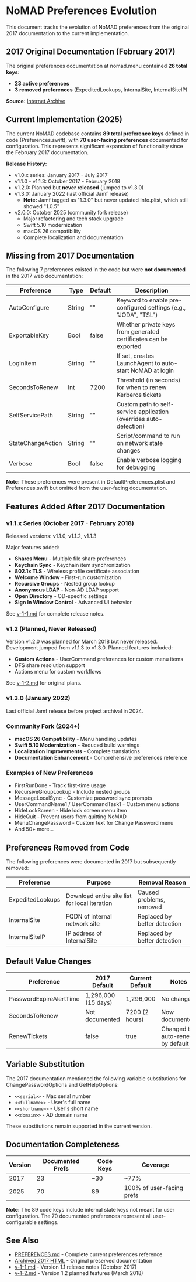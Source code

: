 # NoMAD Preferences Evolution

This document tracks the evolution of NoMAD preferences from the original 2017 documentation to the current implementation.

## 2017 Original Documentation (February 2017)

The original preferences documentation at nomad.menu contained **26 total keys**:
- **23 active preferences**
- **3 removed preferences** (ExpeditedLookups, InternalSite, InternalSiteIP)

**Source:** [Internet Archive](https://web.archive.org/web/20170204180512/https://www.nomad.menu/help-center/preferences-and-what-they-do/)

## Current Implementation (2025)

The current NoMAD codebase contains **89 total preference keys** defined in code (Preferences.swift), with **70 user-facing preferences** documented for configuration. This represents significant expansion of functionality since the February 2017 documentation.

**Release History:**
- v1.0.x series: January 2017 - July 2017
- v1.1.0 - v1.1.3: October 2017 - February 2018
- v1.2.0: Planned but **never released** (jumped to v1.3.0)
- v1.3.0: January 2022 (last official Jamf release)
  - **Note:** Jamf tagged as "1.3.0" but never updated Info.plist, which still showed "1.0.5"
- v2.0.0: October 2025 (community fork release)
  - Major refactoring and tech stack upgrade
  - Swift 5.10 modernization
  - macOS 26 compatibility
  - Complete localization and documentation

## Missing from 2017 Documentation

The following 7 preferences existed in the code but were **not documented** in the 2017 web documentation:

| Preference | Type | Default | Description |
|------------|------|---------|-------------|
| AutoConfigure | String | "" | Keyword to enable pre-configured settings (e.g., "JODA", "TSL") |
| ExportableKey | Bool | false | Whether private keys from generated certificates can be exported |
| LoginItem | String | "" | If set, creates LaunchAgent to auto-start NoMAD at login |
| SecondsToRenew | Int | 7200 | Threshold (in seconds) for when to renew Kerberos tickets |
| SelfServicePath | String | "" | Custom path to self-service application (overrides auto-detection) |
| StateChangeAction | String | "" | Script/command to run on network state changes |
| Verbose | Bool | false | Enable verbose logging for debugging |

**Note:** These preferences were present in DefaultPreferences.plist and Preferences.swift but omitted from the user-facing documentation.

## Features Added After 2017 Documentation

### v1.1.x Series (October 2017 - February 2018)

Released versions: v1.1.0, v1.1.2, v1.1.3

Major features added:
- **Shares Menu** - Multiple file share preferences
- **Keychain Sync** - Keychain item synchronization
- **802.1x TLS** - Wireless profile certificate association
- **Welcome Window** - First-run customization
- **Recursive Groups** - Nested group lookup
- **Anonymous LDAP** - Non-AD LDAP support
- **Open Directory** - OD-specific settings
- **Sign In Window Control** - Advanced UI behavior

See [v-1-1.md](v-1-1.md) for complete release notes.

### v1.2 (Planned, Never Released)

Version v1.2.0 was planned for March 2018 but never released. Development jumped from v1.1.3 to v1.3.0. Planned features included:
- **Custom Actions** - UserCommand preferences for custom menu items
- DFS share resolution support
- Actions menu for custom workflows

See [v-1-2.md](v-1-2.md) for original plans.

### v1.3.0 (January 2022)

Last official Jamf release before project archival in 2024.

### Community Fork (2024+)

- **macOS 26 Compatibility** - Menu handling updates
- **Swift 5.10 Modernization** - Reduced build warnings
- **Localization Improvements** - Complete translations
- **Documentation Enhancement** - Comprehensive preferences reference

### Examples of New Preferences

- FirstRunDone - Track first-time usage
- RecursiveGroupLookup - Include nested groups
- MessageLocalSync - Customize password sync prompts
- UserCommandName1 / UserCommandTask1 - Custom menu actions
- HideLockScreen - Hide lock screen menu item
- HideQuit - Prevent users from quitting NoMAD
- MenuChangePassword - Custom text for Change Password menu
- And 50+ more...

## Preferences Removed from Code

The following preferences were documented in 2017 but subsequently removed:

| Preference | Purpose | Removal Reason |
|------------|---------|----------------|
| ExpeditedLookups | Download entire site list for local iteration | Caused problems, removed |
| InternalSite | FQDN of internal network site | Replaced by better detection |
| InternalSiteIP | IP address of InternalSite | Replaced by better detection |

## Default Value Changes

| Preference | 2017 Default | Current Default | Notes |
|------------|--------------|-----------------|-------|
| PasswordExpireAlertTime | 1,296,000 (15 days) | 1,296,000 | No change |
| SecondsToRenew | Not documented | 7200 (2 hours) | Now documented |
| RenewTickets | false | true | Changed to auto-renew by default |

## Variable Substitution

The 2017 documentation mentioned the following variable substitutions for ChangePasswordOptions and GetHelpOptions:

- `<<serial>>` - Mac serial number
- `<<fullname>>` - User's full name
- `<<shortname>>` - User's short name
- `<<domain>>` - AD domain name

These substitutions remain supported in the current version.

## Documentation Completeness

| Version | Documented Prefs | Code Keys | Coverage |
|---------|------------------|-----------|----------|
| 2017    | 23               | ~30       | ~77%     |
| 2025    | 70               | 89        | 100% of user-facing prefs |

**Note:** The 89 code keys include internal state keys not meant for user configuration. The 70 documented preferences represent all user-configurable settings.

## See Also

- [PREFERENCES.md](../PREFERENCES.md) - Complete current preferences reference
- [Archived 2017 HTML](archived-preferences-2017.html) - Original preserved documentation
- [v-1-1.md](v-1-1.md) - Version 1.1 release notes (October 2017)
- [v-1-2.md](v-1-2.md) - Version 1.2 planned features (March 2018)
